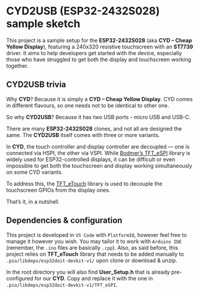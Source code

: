# CYD2USB (ESP32-2432S028) sample sketch

This project is a sample setup for the **ESP32-2432S028** (aka **CYD – Cheap Yellow Display**), featuring a 240x320 resistive touchscreen with an **ST7739** driver. It aims to help developers get started with the device, especially those who have struggled to get both the display and touchscreen working together.

## CYD2USB trivia

Why **CYD**? Because it is simply a **CYD – Cheap Yellow Display**. CYD comes in different flavours, so one needs not to be identical to other one.

So why **CYD2USB**? Because it has two USB ports - micro USB and USB-C.  

There are many **ESP32-2432S028** clones, and not all are designed the same. The **CYD2USB** itself comes with three or more variants.

In **CYD**, the touch controller and display controller are decoupled — one is connected via HSPI, the other via VSPI. While [Bodmer’s TFT_eSPI](https://github.com/Bodmer/TFT_eSPI) library is widely used for ESP32-controlled displays, it can be difficult or even impossible to get both the touchscreen and display working simultaneously on some CYD variants.

To address this, the [TFT_eTouch](https://github.com/achillhasler/TFT_eTouch) library is used to decouple the touchscreen GPIOs from the display ones.

That’s it, in a nutshell.

## Dependencies & configuration

This project is developed in ``VS Code`` with ``PlatformIO``, however feel free to manage it however you wish. You may tailor it to work with ``Arduino IDE`` (remember, the ``.ino`` files are basically ``.cpp``). Also, as said before, this project relies on **TFT_eTouch** library that needs to be added manually to ``.pio/libdeps/esp32doit-devkit-v1/`` upon clone or download & unzip.

In the root directory you will also find **User_Setup.h** that is already pre-configured for our **CYD**. Copy and replace it with the one in ``.pio/libdeps/esp32doit-devkit-v1/TFT_eSPI``.